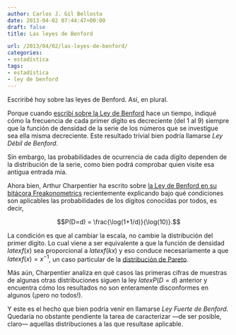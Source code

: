 ```yaml
---
author: Carlos J. Gil Bellosta
date: 2013-04-02 07:44:47+00:00
draft: false
title: Las leyes de Benford

url: /2013/04/02/las-leyes-de-benford/
categories:
- estadística
tags:
- estadística
- ley de benford
---
```


Escriribé hoy sobre las leyes de Benford. Así, en plural.

Porque cuando [escribí sobre la Ley de Benford](http://www.datanalytics.com/blog/2011/09/15/la-ley-de-benford/) hace un tiempo, indiqué cómo la frecuencia de cada primer dígito es decreciente (del 1 al 9) siempre que la función de densidad de la serie de los números que se investigue sea ella misma decreciente. Este resultado trivial bien podría llamarse _Ley Débil de Benford_.

Sin embargo, las probabilidades de ocurrencia de cada dígito dependen de la distribución de la serie, como bien podrá comprobar quien visite esa antigua entrada mía.

Ahora bien, Arthur Charpentier ha escrito sobre [la Ley de Benford en su bitácora Freakonometrics](http://freakonometrics.hypotheses.org/5214) recientemente explicando bajo qué condiciones son aplicables las probabilidades de los dígitos conocidas por todos, es decir,


$$P(D=d) = \frac{\log(1+1/d)}{\log(10)}.$$



La condición es que al cambiar la escala, no cambie la distribución del primer dígito. Lo cual viene a ser equivalente a que la función de densidad $latex f(x)$ sea proporcional a $latex f(kx)$ y eso conduce necesariamente a que $latex f(x) = x^{-1}$, un caso particular de la [distribución de Pareto](http://es.wikipedia.org/wiki/Distribuci%C3%B3n_de_Pareto).

Más aún, Charpentier analiza en qué casos las primeras cifras de muestras de algunas otras distribuciones siguen la ley $latex P(D=d)$ anterior y encuentra cómo los resultados no son enteramente disconformes en algunos (¡pero no todos!).

Y este es el hecho que bien podría venir en llamarse _Ley Fuerte de Benford_. Quedaría no obstante pendiente la tarea de caracterizar —de ser posible, claro— aquellas distribuciones a las que resultase aplicable.


